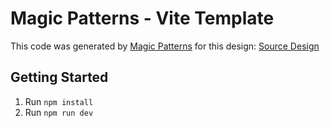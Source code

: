 # Magic Patterns - Vite Template

This code was generated by [Magic Patterns](https://magicpatterns.com) for this design: [Source Design](https://magicpatterns.com/c/txs1ges3kqlgurvdnndupy)

## Getting Started

1. Run `npm install`
2. Run `npm run dev`
